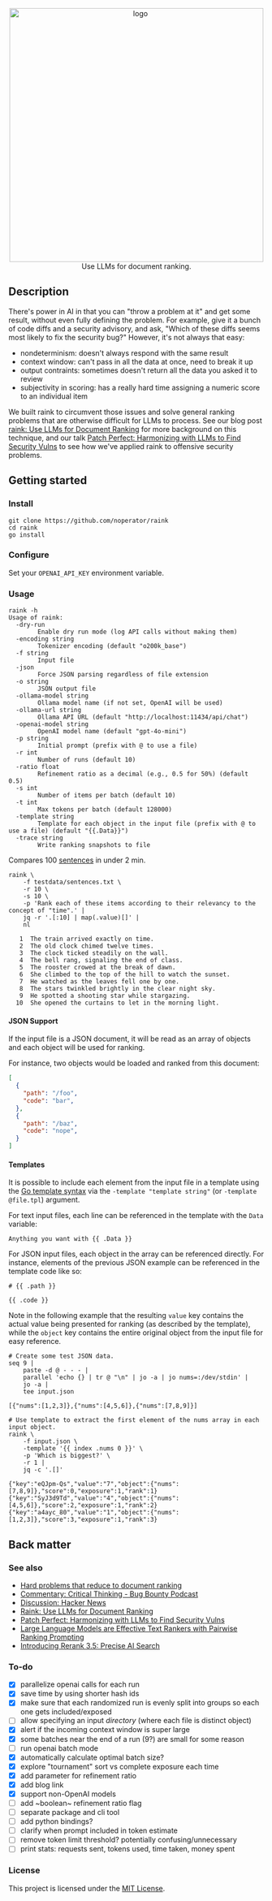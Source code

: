 <p align="center">
  <picture>
    <source media="(prefers-color-scheme: dark)" srcset="img/logo-dark.png">
    <img alt="logo" src="img/logo-light.png" width="500px">
  </picture>
  <br>
  Use LLMs for document ranking.
</p>

## Description

There's power in AI in that you can "throw a problem at it" and get some result, without even fully defining the problem. For example, give it a bunch of code diffs and a security advisory, and ask, "Which of these diffs seems most likely to fix the security bug?" However, it's not always that easy:
- nondeterminism: doesn't always respond with the same result
- context window: can't pass in all the data at once, need to break it up
- output contraints: sometimes doesn't return all the data you asked it to review
- subjectivity in scoring: has a really hard time assigning a numeric score to an individual item

We built raink to circumvent those issues and solve general ranking problems that are otherwise difficult for LLMs to process. See our blog post [raink: Use LLMs for Document Ranking](https://bishopfox.com/blog/raink-llms-document-ranking) for more background on this technique, and our talk [Patch Perfect: Harmonizing with LLMs to Find Security Vulns](https://www.youtube.com/watch?v=IBuL1zY69tY) to see how we've applied raink to offensive security problems.

## Getting started

### Install

```
git clone https://github.com/noperator/raink
cd raink
go install
```

### Configure

Set your `OPENAI_API_KEY` environment variable.

### Usage

```
raink -h
Usage of raink:
  -dry-run
    	Enable dry run mode (log API calls without making them)
  -encoding string
    	Tokenizer encoding (default "o200k_base")
  -f string
    	Input file
  -json
    	Force JSON parsing regardless of file extension
  -o string
    	JSON output file
  -ollama-model string
    	Ollama model name (if not set, OpenAI will be used)
  -ollama-url string
    	Ollama API URL (default "http://localhost:11434/api/chat")
  -openai-model string
    	OpenAI model name (default "gpt-4o-mini")
  -p string
    	Initial prompt (prefix with @ to use a file)
  -r int
    	Number of runs (default 10)
  -ratio float
    	Refinement ratio as a decimal (e.g., 0.5 for 50%) (default 0.5)
  -s int
    	Number of items per batch (default 10)
  -t int
    	Max tokens per batch (default 128000)
  -template string
    	Template for each object in the input file (prefix with @ to use a file) (default "{{.Data}}")
  -trace string
    	Write ranking snapshots to file
```

Compares 100 [sentences](https://github.com/noperator/raink/blob/main/testdata/sentences.txt) in under 2 min.

```
raink \
    -f testdata/sentences.txt \
    -r 10 \
    -s 10 \
    -p 'Rank each of these items according to their relevancy to the concept of "time".' |
    jq -r '.[:10] | map(.value)[]' |
    nl

   1  The train arrived exactly on time.
   2  The old clock chimed twelve times.
   3  The clock ticked steadily on the wall.
   4  The bell rang, signaling the end of class.
   5  The rooster crowed at the break of dawn.
   6  She climbed to the top of the hill to watch the sunset.
   7  He watched as the leaves fell one by one.
   8  The stars twinkled brightly in the clear night sky.
   9  He spotted a shooting star while stargazing.
  10  She opened the curtains to let in the morning light.
```

#### JSON Support

If the input file is a JSON document, it will be read as an array of objects and each object will be used for ranking.

For instance, two objects would be loaded and ranked from this document:

```json
[
  {
    "path": "/foo",
    "code": "bar",
  },
  {
    "path": "/baz",
    "code": "nope",
  }
]
```

#### Templates

It is possible to include each element from the input file in a template using the [Go template syntax](https://pkg.go.dev/text/template) via the `-template "template string"` (or `-template @file.tpl`) argument.

For text input files, each line can be referenced in the template with the `Data` variable:

```
Anything you want with {{ .Data }}
```

For JSON input files, each object in the array can be referenced directly. For instance, elements of the previous JSON example can be referenced in the template code like so:

```
# {{ .path }}

{{ .code }}
```

Note in the following example that the resulting `value` key contains the actual value being presented for ranking (as described by the template), while the `object` key contains the entire original object from the input file for easy reference.

```
# Create some test JSON data.
seq 9 |
    paste -d @ - - - |
    parallel 'echo {} | tr @ "\n" | jo -a | jo nums=:/dev/stdin' |
    jo -a |
    tee input.json

[{"nums":[1,2,3]},{"nums":[4,5,6]},{"nums":[7,8,9]}]

# Use template to extract the first element of the nums array in each input object.
raink \
	-f input.json \
	-template '{{ index .nums 0 }}' \
	-p 'Which is biggest?' \
	-r 1 |
	jq -c '.[]'

{"key":"eQJpm-Qs","value":"7","object":{"nums":[7,8,9]},"score":0,"exposure":1,"rank":1}
{"key":"SyJ3d9Td","value":"4","object":{"nums":[4,5,6]},"score":2,"exposure":1,"rank":2}
{"key":"a4ayc_80","value":"1","object":{"nums":[1,2,3]},"score":3,"exposure":1,"rank":3}
```

## Back matter

### See also

- [Hard problems that reduce to document ranking](https://noperator.dev/posts/document-ranking-for-complex-problems/)
- [Commentary: Critical Thinking - Bug Bounty Podcast](https://youtu.be/qd08UBNpu7k?si=pMVEYtmKnyuJkL9B&t=1511)
- [Discussion: Hacker News](https://news.ycombinator.com/item?id=43174910)
- [Raink: Use LLMs for Document Ranking](https://bishopfox.com/blog/raink-llms-document-ranking)
- [Patch Perfect: Harmonizing with LLMs to Find Security Vulns](https://www.youtube.com/watch?v=IBuL1zY69tY)
- [Large Language Models are Effective Text Rankers with Pairwise Ranking Prompting](https://arxiv.org/html/2306.17563v2)
- [Introducing Rerank 3.5: Precise AI Search](https://cohere.com/blog/rerank-3pt5)

### To-do

- [x] parallelize openai calls for each run
- [x] save time by using shorter hash ids
- [x] make sure that each randomized run is evenly split into groups so each one gets included/exposed
- [ ] allow specifying an input _directory_ (where each file is distinct object)
- [x] alert if the incoming context window is super large
- [x] some batches near the end of a run (9?) are small for some reason
- [ ] run openai batch mode
- [x] automatically calculate optimal batch size?
- [x] explore "tournament" sort vs complete exposure each time
- [x] add parameter for refinement ratio
- [x] add blog link
- [x] support non-OpenAI models
- [ ] add ~boolean~ refinement ratio flag
- [ ] separate package and cli tool
- [ ] add python bindings?
- [ ] clarify when prompt included in token estimate
- [ ] remove token limit threshold? potentially confusing/unnecessary
- [ ] print stats: requests sent, tokens used, time taken, money spent

### License

This project is licensed under the [MIT License](LICENSE).
